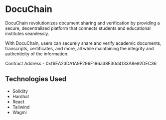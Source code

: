 # DocuChain

DocuChain revolutionizes document sharing and verification by providing a secure, decentralized platform that connects students and educational institutes seamlessly. 

With DocuChain, users can securely share and verify academic documents, transcripts, certificates, and more, all while maintaining the integrity and authenticity of the information.

Contract Address - 0xf6EA23DA1A9F296F196a38F30d4133A8e92DEC36


## Technologies Used

- Solidity
- Hardhat
- React
- Tailwind
- Wagmi

